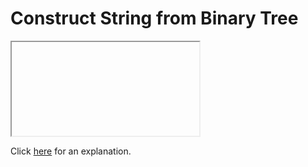 # Construct String from Binary Tree 

<iframe></iframe>

Click [here](Explanation.md) for an explanation.

